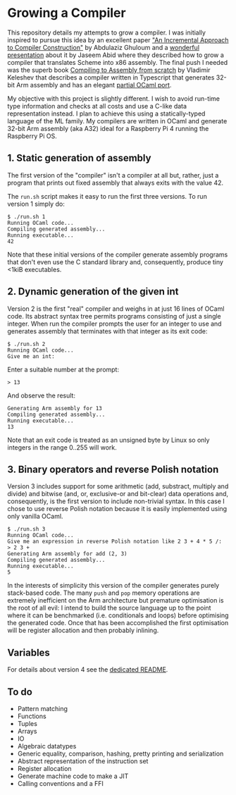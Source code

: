 # Growing a Compiler

This repository details my attempts to grow a compiler. I was initially inspired to pursue this idea by an excellent paper ["An Incremental Approach to Compiler Construction"](http://scheme2006.cs.uchicago.edu/11-ghuloum.pdf) by Abdulaziz Ghuloum and a [wonderful presentation](https://www.youtube.com/watch?v=WBWRkUuyuE0) about it by Jaseem Abid where they described how to grow a compiler that translates Scheme into x86 assembly. The final push I needed was the superb book [Compiling to Assembly from scratch](https://keleshev.com/compiling-to-assembly-from-scratch/) by Vladimir Keleshev that describes a compiler written in Typescript that generates 32-bit Arm assembly and has an elegant [partial OCaml port](https://github.com/keleshev/compiling-to-assembly-from-scratch/tree/main/contrib/ocaml).

My objective with this project is slightly different. I wish to avoid run-time type information and checks at all costs and use a C-like data representation instead. I plan to achieve this using a statically-typed language of the ML family. My compilers are written in OCaml and generate 32-bit Arm assembly (aka A32) ideal for a Raspberry Pi 4 running the Raspberry Pi OS.


## 1. Static generation of assembly

The first version of the "compiler" isn't a compiler at all but, rather, just a program that prints out fixed assembly that always exits with the value 42.

The `run.sh` script makes it easy to run the first three versions. To run version 1 simply do:

    $ ./run.sh 1
    Running OCaml code...
    Compiling generated assembly...
    Running executable...
    42

Note that these initial versions of the compiler generate assembly programs that don't even use the C standard library and, consequently, produce tiny <1kiB executables.


## 2. Dynamic generation of the given int

Version 2 is the first "real" compiler and weighs in at just 16 lines of OCaml code. Its abstract syntax tree permits programs consisting of just a single integer. When run the compiler prompts the user for an integer to use and generates assembly that terminates with that integer as its exit code:

    $ ./run.sh 2
    Running OCaml code...
    Give me an int:

Enter a suitable number at the prompt:

    > 13

And observe the result:

    Generating Arm assembly for 13
    Compiling generated assembly...
    Running executable...
    13

Note that an exit code is treated as an unsigned byte by Linux so only integers in the range 0..255 will work.


## 3. Binary operators and reverse Polish notation

Version 3 includes support for some arithmetic (add, substract, multiply and divide) and bitwise (and, or, exclusive-or and bit-clear) data operations and, consequently, is the first version to include non-trivial syntax. In this case I chose to use reverse Polish notation because it is easily implemented using only vanilla OCaml.

    $ ./run.sh 3
    Running OCaml code...
    Give me an expression in reverse Polish notation like 2 3 + 4 * 5 /:
    > 2 3 +
    Generating Arm assembly for add (2, 3)
    Compiling generated assembly...
    Running executable...
    5

In the interests of simplicity this version of the compiler generates purely stack-based code. The many `push` and `pop` memory operations are extremely inefficient on the Arm architecture but premature optimisation is the root of all evil: I intend to build the source language up to the point where it can be benchmarked (i.e. conditionals and loops) before optimising the generated code. Once that has been accomplished the first optimisation will be register allocation and then probably inlining.


## Variables

For details about version 4 see the [dedicated README](4/README.md).


## To do

* Pattern matching
* Functions
* Tuples
* Arrays
* IO
* Algebraic datatypes
* Generic equality, comparison, hashing, pretty printing and serialization
* Abstract representation of the instruction set
* Register allocation
* Generate machine code to make a JIT
* Calling conventions and a FFI
